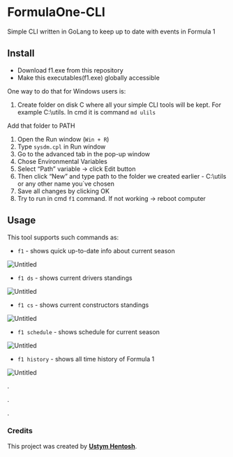 # FormulaOne-CLI

Simple CLI written in GoLang to keep up to date with events in Formula 1

## Install

- Download f1.exe from this repository
- Make this executables(f1.exe) globally accessible

One way to do that for Windows users is:

1. Create folder on disk C where all your simple CLI tools will be kept. For example C:\utils. In cmd it is command `md ulils`

Add that folder to PATH

1. Open the Run window (`Win + R`)
2. Type `sysdm.cpl` in Run window
3. Go to the advanced tab in the pop-up window
4. Chose Environmental Variables
5. Select “Path” variable → click Edit button 
6. Then click “New” and type path to the folder we created earlier - C:\utils or any other name you`ve chosen
7. Save all changes by clicking OK
8. Try to run in cmd `f1` command. If not working → reboot computer

## Usage

This tool supports such commands as:

- `f1` - shows quick up-to-date info about current season

![Untitled](FormulaOne-CLI%201693b79f4c35403bb5545d7a84be3b3f/Untitled.png)

- `f1 ds` - shows current drivers standings

![Untitled](FormulaOne-CLI%201693b79f4c35403bb5545d7a84be3b3f/Untitled%201.png)

- `f1 cs` - shows current constructors standings

![Untitled](FormulaOne-CLI%201693b79f4c35403bb5545d7a84be3b3f/Untitled%202.png)

- `f1 schedule` - shows schedule for current season

![Untitled](FormulaOne-CLI%201693b79f4c35403bb5545d7a84be3b3f/Untitled%203.png)

- `f1 history` - shows all time history of Formula 1

![Untitled](FormulaOne-CLI%201693b79f4c35403bb5545d7a84be3b3f/Untitled%204.png)

.

.

.

### **Credits**

This project was created by **[Ustym Hentosh](https://github.com/ustymhentosh)**.